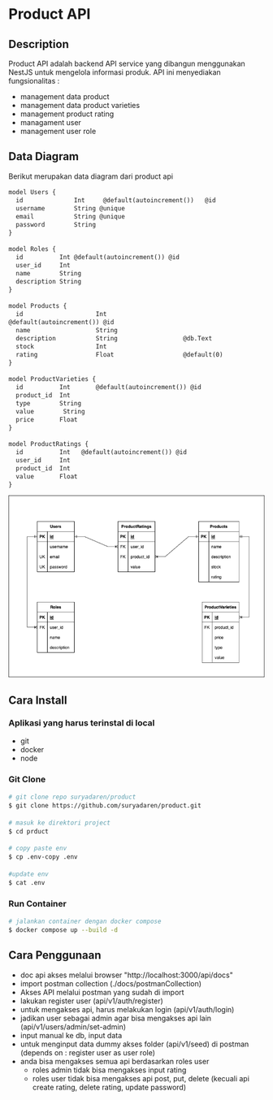 # Product API
## Description

Product API adalah backend API service yang dibangun menggunakan NestJS untuk mengelola informasi produk. 
API ini menyediakan fungsionalitas :
- management data product
- management data product varieties
- management product rating
- managament user 
- management user role


## Data Diagram
Berikut merupakan data diagram dari product api
```
model Users {
  id              Int     @default(autoincrement())   @id
  username        String @unique
  email           String @unique
  password        String
}

model Roles {
  id          Int @default(autoincrement()) @id
  user_id     Int
  name        String
  description String
}

model Products {
  id                    Int                     @default(autoincrement()) @id
  name                  String
  description           String                  @db.Text
  stock                 Int
  rating                Float                   @default(0)
}

model ProductVarieties {
  id          Int       @default(autoincrement()) @id
  product_id  Int
  type        String
  value        String
  price       Float
}

model ProductRatings {
  id          Int   @default(autoincrement()) @id
  user_id     Int
  product_id  Int
  value       Float
}
```

![ERD DIAGRAM](./docs/erd/erd.png)

## Cara Install
### Aplikasi yang harus terinstal di local
- git
- docker
- node

### Git Clone
```bash
# git clone repo suryadaren/product
$ git clone https://github.com/suryadaren/product.git

# masuk ke direktori project
$ cd prduct

# copy paste env
$ cp .env-copy .env

#update env
$ cat .env 
```

### Run Container
```bash
# jalankan container dengan docker compose
$ docker compose up --build -d
```


## Cara Penggunaan
- doc api akses melalui browser "http://localhost:3000/api/docs"
- import postman collection (./docs/postmanCollection)
- Akses API melalui postman yang sudah di import
- lakukan register user (api/v1/auth/register)
- untuk mengakses api, harus melakukan login (api/v1/auth/login)
- jadikan user sebagai admin agar bisa mengakses api lain (api/v1/users/admin/set-admin)
- input manual ke db, input data
- untuk menginput data dummy akses folder (api/v1/seed) di postman (depends on : register user as user role)
- anda bisa mengakses semua api berdasarkan roles user
  * roles admin tidak bisa mengakses input rating
  * roles user tidak bisa mengakses api post, put, delete (kecuali api create rating, delete rating, update password)